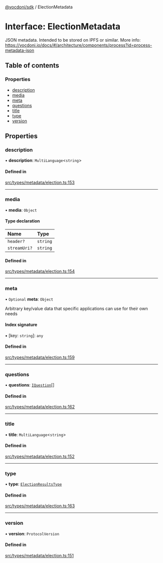 [@vocdoni/sdk](/sdk) / ElectionMetadata

# Interface: ElectionMetadata

JSON metadata. Intended to be stored on IPFS or similar.
More info: https://vocdoni.io/docs/#/architecture/components/process?id=process-metadata-json

## Table of contents

### Properties

- [description](ElectionMetadata#description)
- [media](ElectionMetadata#media)
- [meta](ElectionMetadata#meta)
- [questions](ElectionMetadata#questions)
- [title](ElectionMetadata#title)
- [type](ElectionMetadata#type)
- [version](ElectionMetadata#version)

## Properties

### description

• **description**: `MultiLanguage`\<`string`\>

#### Defined in

[src/types/metadata/election.ts:153](https://github.com/vocdoni/vocdoni-sdk/blob/179c92b4cecfec787d968dc02b519f64ee15c5d3/src/types/metadata/election.ts#L153)

___

### media

• **media**: `Object`

#### Type declaration

| Name | Type |
| :------ | :------ |
| `header?` | `string` |
| `streamUri?` | `string` |

#### Defined in

[src/types/metadata/election.ts:154](https://github.com/vocdoni/vocdoni-sdk/blob/179c92b4cecfec787d968dc02b519f64ee15c5d3/src/types/metadata/election.ts#L154)

___

### meta

• `Optional` **meta**: `Object`

Arbitrary key/value data that specific applications can use for their own needs

#### Index signature

▪ [key: `string`]: `any`

#### Defined in

[src/types/metadata/election.ts:159](https://github.com/vocdoni/vocdoni-sdk/blob/179c92b4cecfec787d968dc02b519f64ee15c5d3/src/types/metadata/election.ts#L159)

___

### questions

• **questions**: [`IQuestion`](IQuestion)[]

#### Defined in

[src/types/metadata/election.ts:162](https://github.com/vocdoni/vocdoni-sdk/blob/179c92b4cecfec787d968dc02b519f64ee15c5d3/src/types/metadata/election.ts#L162)

___

### title

• **title**: `MultiLanguage`\<`string`\>

#### Defined in

[src/types/metadata/election.ts:152](https://github.com/vocdoni/vocdoni-sdk/blob/179c92b4cecfec787d968dc02b519f64ee15c5d3/src/types/metadata/election.ts#L152)

___

### type

• **type**: [`ElectionResultsType`](../sdk-reference#electionresultstype)

#### Defined in

[src/types/metadata/election.ts:163](https://github.com/vocdoni/vocdoni-sdk/blob/179c92b4cecfec787d968dc02b519f64ee15c5d3/src/types/metadata/election.ts#L163)

___

### version

• **version**: `ProtocolVersion`

#### Defined in

[src/types/metadata/election.ts:151](https://github.com/vocdoni/vocdoni-sdk/blob/179c92b4cecfec787d968dc02b519f64ee15c5d3/src/types/metadata/election.ts#L151)
